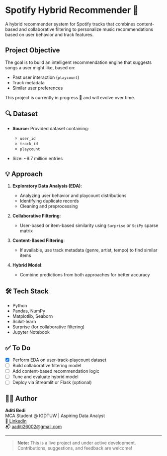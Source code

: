 # Spotify Hybrid Recommender 🎵

A hybrid recommender system for Spotify tracks that combines content-based and collaborative filtering to personalize music recommendations based on user behavior and track features.

##  Project Objective

The goal is to build an intelligent recommendation engine that suggests songs a user might like, based on:
- Past user interaction (`playcount`)
- Track metadata
- Similar user preferences

This project is currently in progress 🚧 and will evolve over time.

## 🔍 Dataset

- **Source:** Provided dataset containing:
  - `user_id`
  - `track_id`
  - `playcount`

- Size: ~9.7 million entries

## 💡 Approach

1. **Exploratory Data Analysis (EDA)**:
   - Analyzing user behavior and playcount distributions
   - Identifying duplicate records
   - Cleaning and preprocessing

2. **Collaborative Filtering**:
   - User-based or item-based similarity using `Surprise` or `SciPy` sparse matrix

3. **Content-Based Filtering**:
   - If available, use track metadata (genre, artist, tempo) to find similar items

4. **Hybrid Model**:
   - Combine predictions from both approaches for better accuracy
  

## 🛠️ Tech Stack

- Python
- Pandas, NumPy
- Matplotlib, Seaborn
- Scikit-learn
- Surprise (for collaborative filtering)
- Jupyter Notebook

## ✅ To Do

- [x] Perform EDA on user-track-playcount dataset
- [ ] Build collaborative filtering model
- [ ] Add content-based recommendation logic
- [ ] Tune and evaluate hybrid model
- [ ] Deploy via Streamlit or Flask (optional)

## 🙋‍♀️ Author

**Aditi Bedi**  
MCA Student @ IGDTUW | Aspiring Data Analyst  
🔗 [LinkedIn](https://in.linkedin.com/in/aditi-bedi-b184291a0?trk=public_profile_browsemap_profile-result-card_result-card_full-click)  
📬 aaditi26002@gmail.com

---

> **Note:** This is a live project and under active development. Contributions, suggestions, and feedback are welcome!





